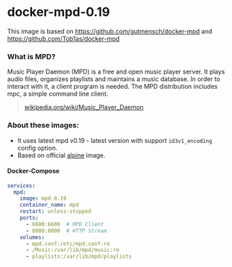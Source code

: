 # docker-mpd-0.19

This image is based on https://github.com/gutmensch/docker-mpd and https://github.com/Tob1as/docker-mpd

### What is MPD?
Music Player Daemon (MPD) is a free and open music player server. It plays audio files, organizes playlists and maintains a music database. In order to interact with it, a client program is needed. The MPD distribution includes mpc, a simple command line client.
> [wikipedia.org/wiki/Music_Player_Daemon](https://en.wikipedia.org/wiki/Music_Player_Daemon) 

### About these images:
* It uses latest mpd v0.19 - latest version with support `id3v1_encoding` config option.
* Based on official [alpine](https://hub.docker.com/_/alpine) image.

#### Docker-Compose

```yaml
services:
  mpd:
    image: mpd-0.19
    container_name: mpd
    restart: unless-stopped
    ports:
      - 6600:6600  # MPD Client
      - 8000:8000  # HTTP Stream
    volumes:
      - mpd.conf:/etc/mpd.conf:ro
      - /Music:/var/lib/mpd/music:ro
      - playlists:/var/lib/mpd/playlists
```

